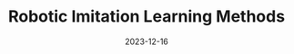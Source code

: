 ---
title: Robotic Imitation Learning Methods
description: IL series tech.
date: '2023-12-16'
tags:
  - SvelteKit
  - MDsveX
image: /series_il__cut_imitation.png
draft: false
---